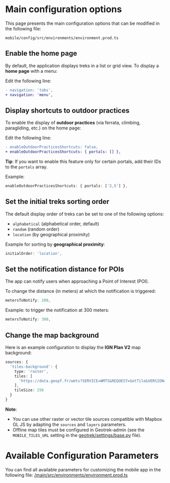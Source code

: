 # Main configuration options

This page presents the main configuration options that can be modified in the following file:

`mobile/config/src/environments/environment.prod.ts`

## Enable the home page

By default, the application displays treks in a list or grid view. To display a **home page** with a menu:

Edit the following line:

```diff
- navigation: 'tabs',
+ navigation: 'menu',
```

## Display shortcuts to outdoor practices

To enable the display of **outdoor practices** (via ferrata, climbing, paragliding, etc.) on the home page:

Edit the following line:

```diff
- enableOutdoorPracticesShortcuts: false,
+ enableOutdoorPracticesShortcuts: { portals: [] },
```

**Tip**:
If you want to enable this feature only for certain portals, add their IDs to the `portals` array.

Example:

```ts
enableOutdoorPracticesShortcuts: { portals: ['2,5'] },
```

## Set the initial treks sorting order

The default display order of treks can be set to one of the following options:

* `alphabetical` (alphabetical order, default)
* `random` (random order)
* `location` (by geographical proximity)

Example for sorting by **geographical proximity**:

```ts
initialOrder: 'location',
```

## Set the notification distance for POIs

The app can notify users when approaching a Point of Interest (POI).

To change the distance (in meters) at which the notification is triggered:

```ts
metersToNotify: 200,
```

Example: to trigger the notification at 300 meters:

```ts
metersToNotify: 300,
```

## Change the map background

Here is an example configuration to display the **IGN Plan V2** map background:

```ts
sources: {
  'tiles-background': {
    type: 'raster',
    tiles: [
      'https://data.geopf.fr/wmts?SERVICE=WMTS&REQUEST=GetTile&VERSION=1.0.0&LAYER=GEOGRAPHICALGRIDSYSTEMS.PLANIGNV2&STYLE=normal&FORMAT=image/png&TILEMATRIXSET=PM&TILEMATRIX={z}&TILEROW={y}&TILECOL={x}'
    ],
    tileSize: 256
  }
}
```

**Note**:

* You can use other raster or vector tile sources compatible with Mapbox GL JS by adapting the `sources` and `layers` parameters.
* Offline map tiles must be configured in Geotrek-admin (see the `MOBILE_TILES_URL` setting in the [geotrek/settings/base.py](https://github.com/GeotrekCE/Geotrek-admin/blob/master/geotrek/settings/base.py) file).

# Available Configuration Parameters

You can find all available parameters for customizing the mobile app in the following file: [/main/src/environments/environment.prod.ts](https://github.com/GeotrekCE/Geotrek-mobile/blob/main/src/environments/environment.prod.ts)

